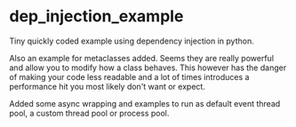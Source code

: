 # dep_injection_example

Tiny quickly coded example using dependency injection in python.

Also an example for metaclasses added. Seems they are really powerful and allow you to modify how a class behaves.
This however has the danger of making your code less readable and a lot of times introduces a performance hit you most likely
don't want or expect.

Added some async wrapping and examples to run as default event thread pool, a custom thread pool or process pool.
